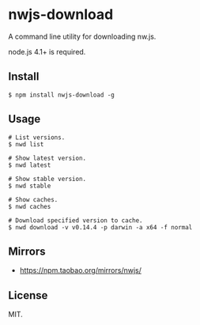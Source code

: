 # nwjs-download

A command line utility for downloading nw.js.

node.js 4.1+ is required.

## Install

```
$ npm install nwjs-download -g
```

## Usage

```
# List versions.
$ nwd list

# Show latest version.
$ nwd latest

# Show stable version.
$ nwd stable

# Show caches.
$ nwd caches

# Download specified version to cache.
$ nwd download -v v0.14.4 -p darwin -a x64 -f normal
```

## Mirrors

* https://npm.taobao.org/mirrors/nwjs/

## License

MIT.
